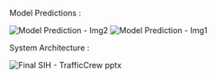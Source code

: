 Model Predictions :

![Model Prediction - Img2](https://github.com/user-attachments/assets/a67f40ce-d6d9-45ca-b324-17ee52f82a3b)
![Model Prediction - Img1](https://github.com/user-attachments/assets/e4dda257-465c-4845-a4db-d0660020079b)


System Architecture :

![Final SIH - TrafficCrew pptx](https://github.com/user-attachments/assets/ddba523e-e7e1-4c81-9f36-55f0a4cb78f4)
